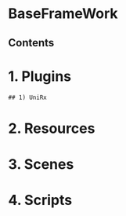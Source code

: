 BaseFrameWork
=============
Contents
--------
# 1. Plugins
    ## 1) UniRx      
# 2. Resources

# 3. Scenes

# 4. Scripts
